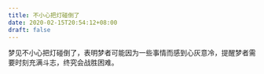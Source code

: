 ```yaml
---
title: 不小心把灯碰倒了
date: 2020-02-15T20:54:12+08:00
draft: false
---
```


梦见不小心把灯碰倒了，表明梦者可能因为一些事情而感到心灰意冷，提醒梦者需要时刻充满斗志，终究会战胜困难。<br>
